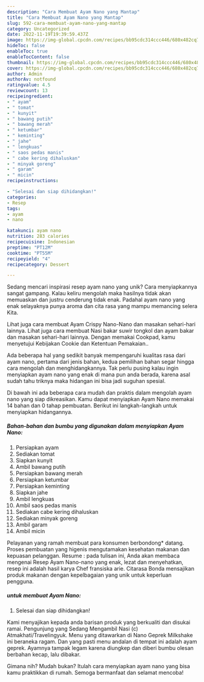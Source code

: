 ```yaml
---
description: "Cara Membuat Ayam Nano yang Mantap"
title: "Cara Membuat Ayam Nano yang Mantap"
slug: 592-cara-membuat-ayam-nano-yang-mantap
category: Uncategorized
date: 2022-11-19T19:39:59.437Z
image: https://img-global.cpcdn.com/recipes/bb95cdc314ccc446/680x482cq70/ayam-nano-foto-resep-utama.jpg
hideToc: false
enableToc: true
enableTocContent: false
thumbnail: https://img-global.cpcdn.com/recipes/bb95cdc314ccc446/680x482cq70/ayam-nano-foto-resep-utama.jpg
cover: https://img-global.cpcdn.com/recipes/bb95cdc314ccc446/680x482cq70/ayam-nano-foto-resep-utama.jpg
author: Admin
authorAv: notfound
ratingvalue: 4.5
reviewcount: 13
recipeingredient:
- " ayam"
- " tomat"
- " kunyit"
- " bawang putih"
- " bawang merah"
- " ketumbar"
- " keminting"
- " jahe"
- " lengkuas"
- " saos pedas manis"
- " cabe kering dihaluskan"
- " minyak goreng"
- " garam"
- " micin"
recipeinstructions:

- "Selesai dan siap dihidangkan!"
categories:
- Resep
tags:
- ayam
- nano

katakunci: ayam nano 
nutrition: 283 calories
recipecuisine: Indonesian
preptime: "PT12M"
cooktime: "PT55M"
recipeyield: "4"
recipecategory: Dessert

---
```





Sedang mencari inspirasi resep ayam nano yang unik? Cara menyiapkannya sangat gampang. Kalau keliru mengolah maka hasilnya tidak akan memuaskan dan justru cenderung tidak enak. Padahal ayam nano yang enak selayaknya punya aroma dan cita rasa yang mampu memancing selera Kita.





Lihat juga cara membuat Ayam Crispy Nano-Nano dan masakan sehari-hari lainnya. Lihat juga cara membuat Nasi bakar suwir tongkol dan ayam bakar dan masakan sehari-hari lainnya. Dengan memakai Cookpad, kamu menyetujui Kebijakan Cookie dan Ketentuan Pemakaian..

Ada beberapa hal yang sedikit banyak mempengaruhi kualitas rasa dari ayam nano, pertama dari jenis bahan, kedua pemilihan bahan segar hingga cara mengolah dan menghidangkannya. Tak perlu pusing kalau ingin menyiapkan ayam nano yang enak di mana pun anda berada, karena asal sudah tahu triknya maka hidangan ini bisa jadi suguhan spesial.






Di bawah ini ada beberapa cara mudah dan praktis dalam mengolah ayam nano yang siap dikreasikan. Kamu dapat menyiapkan Ayam Nano memakai 14 bahan dan 0 tahap pembuatan. Berikut ini langkah-langkah untuk menyiapkan hidangannya.

<!--inarticleads1-->

##### Bahan-bahan dan bumbu yang digunakan dalam menyiapkan Ayam Nano:

1. Persiapkan  ayam
1. Sediakan  tomat
1. Siapkan  kunyit
1. Ambil  bawang putih
1. Persiapkan  bawang merah
1. Persiapkan  ketumbar
1. Persiapkan  keminting
1. Siapkan  jahe
1. Ambil  lengkuas
1. Ambil  saos pedas manis
1. Sediakan  cabe kering dihaluskan
1. Sediakan  minyak goreng
1. Ambil  garam
1. Ambil  micin


Pelayanan yang ramah membuat para konsumen berbondong* datang. Proses pembuatan yang higenis mengutamakan kesehatan makanan dan kepuasan pelanggan. Resume : pada tulisan ini, Anda akan membaca mengenai Resep Ayam Nano-nano yang enak, lezat dan menyehatkan, resep ini adalah hasil karya Chef fransiska arie. Citarasa Bonda mensajikan produk makanan dengan kepelbagaian yang unik untuk keperluan pengguna. 

<!--inarticleads2-->

#####  untuk membuat Ayam Nano:


1. Selesai dan siap dihidangkan!

Kami menyajikan kepada anda barisan produk yang berkualiti dan disukai ramai. Pengunjung yang Sedang Mengambil Nasi (c) Atmakhati/Travelingyuk. Menu yang ditawarkan di Nano Geprek Milkshake ini beraneka ragam. Dan yang pasti menu andalan di tempat ini adalah ayam geprek. Ayamnya tampak legam karena diungkep dan diberi bumbu olesan berbahan kecap, lalu dibakar. 

Gimana nih? Mudah bukan? Itulah cara menyiapkan ayam nano yang bisa kamu praktikkan di rumah. Semoga bermanfaat dan selamat mencoba!

